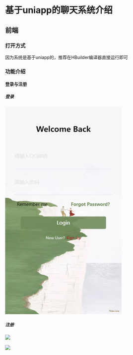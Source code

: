 # 基于uniapp的聊天系统介绍

## 前端

### 打开方式

因为系统是基于uniapp的，推荐在HBuilder编译器直接运行即可

### 功能介绍

#### 登录与注册

##### 登录

![](.\DocumentImage\login.png)

##### 注册

![](F:\前端知识点补充\基于vue3的uniapp聊天应用\DocumentImage\regist.png)

![](F:\前端知识点补充\基于vue3的uniapp聊天应用\DocumentImage\regist-by-qq.png)

